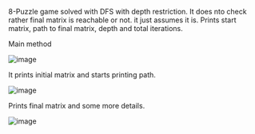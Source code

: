 8-Puzzle game solved with DFS with depth restriction.
It does nto check rather final matrix is reachable or not. it just assumes it is.
Prints start matrix, path to final matrix, depth and total iterations.

Main method

![image](https://user-images.githubusercontent.com/62106615/164994628-361c8af0-f7c8-453c-926e-73163df1ba70.png)

It prints initial matrix and starts printing path.

![image](https://user-images.githubusercontent.com/62106615/164994641-6b74e3d1-1dc3-4984-9a59-7649b8dd6c20.png)

Prints final matrix and some more details.

![image](https://user-images.githubusercontent.com/62106615/164994660-5d7c4ea2-5ad8-4c97-99df-061c96d7d18e.png)

